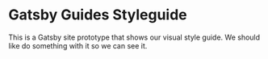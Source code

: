 # Gatsby Guides Styleguide
This is a Gatsby site prototype that shows our visual style guide. We should like do something with it so we can see it.
